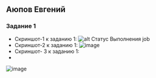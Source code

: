 ## Аюпов Евгений 
### Задание 1
 -   Скриншот-1 к заданию 1: 
 ![ alt Статус Выполнения job](https://github.com/Ruin392/sdvps-materials/assets/53511812/f2b803e9-60cb-43f8-a2d6-32b8db0aed11)
 -   Скриншот-2 к заданию 1: 
 ![image](https://github.com/Ruin392/sdvps-materials/assets/53511812/0019e959-befb-4fcf-ad13-3c3b5ff4d6fb)
-   Скриншот- 3 к заданию 1:
-   
 ![image](https://github.com/Ruin392/sdvps-materials/assets/53511812/c195c86a-ba7c-4b33-a95a-03255ac57ad0)






